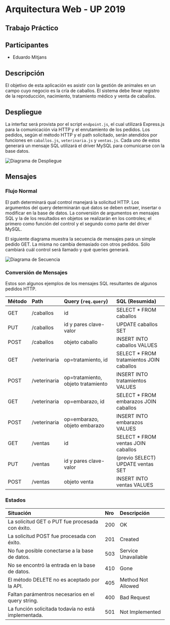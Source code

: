 # Arquitectura Web - UP 2019
## Trabajo Práctico
## Participantes

- Eduardo Mitjans

## Descripción

El objetivo de esta aplicación es asistir con la gestión de animales en un campo cuyo negocio es la cría de caballos.
El sistema debe llevar registro de la reproducción, nacimiento, tratamiento médico y venta de caballos.

## Despliegue

La interfaz será provista por el script `endpoint.js`, el cual utilizará Express.js para la comunicación via HTTP y el enrutamiento de los pedidos. Los pedidos, según el método HTTP y el path solicitado, serán atendidos por funciones en `caballos.js`, `veterinaria.js` y `ventas.js`. Cada uno de estos generará un mensaje SQL utilizará el driver MySQL para comunicarse con la base datos.

![Diagrama de Despliegue](http://www.plantuml.com/plantuml/proxy?src=https://raw.githubusercontent.com/Edu237/arq-web/master/uml/despliegue.puml)

## Mensajes
### Flujo Normal

El path determinará qual control manejará la solicitud HTTP. Los argumentos del query determinarán qué datos se deben extraer, insertar o modificar en la base de datos. La conversión de argumentos en mensajes SQL y la de los resultados en objetos se realizarán en los controles; el primero como función del control y el segundo como parte del driver MySQL.

El siguiente diagrama muestra la secuencia de mensajes para un simple pedido GET. La misma no cambia demasiado con otros pedidos. Sólo cambiará cuál control será llamado y qué queries generará.

![Diagrama de Secuencia](http://www.plantuml.com/plantuml/proxy?src=https://raw.githubusercontent.com/Edu237/arq-web/master/uml/get-sequence.puml)

### Conversión de Mensajes

Estos son algunos ejemplos de los mensajes SQL resultantes de algunos pedidos HTTP.

|Método|Path|Query (`req.query`)|SQL (Resumida)|
|:--|:--|:--|:--|
|GET|/caballos|id|SELECT * FROM caballos|
|PUT|/caballos|id y pares clave-valor|UPDATE caballos SET|
|POST|/caballos|objeto caballo|INSERT INTO caballos VALUES|
|GET|/veterinaria|op=tratamiento, id|SELECT * FROM tratamientos JOIN caballos|
|POST|/veterinaria|op=tratamiento, objeto tratamiento|INSERT INTO tratamientos VALUES|
|GET|/veterinaria|op=embarazo, id|SELECT * FROM embarazos JOIN caballos|
|POST|/veterinaria|op=embarazo, objeto embarazo|INSERT INTO embarazos VALUES|
|GET|/ventas|id|SELECT * FROM ventas JOIN caballos|
|PUT|/ventas|id y pares clave-valor|(previo SELECT) UPDATE ventas SET|
|POST|/ventas|objeto venta|INSERT INTO ventas VALUES|

### Estados

|Situación|Nro|Descripción|
|:--|:--|:--|
|La solicitud GET o PUT fue procesada con éxito.|200|OK|
|La solicitud POST fue procesada con éxito.|201|Created|
|No fue posible conectarse a la base de datos.|503|Service Unavailable|
|No se encontró la entrada en la base de datos.|410|Gone|
|El método DELETE no es aceptado por la API.|405|Method Not Allowed|
|Faltan parámentros necesarios en el query string.|400|Bad Request|
|La función solicitada todavía no está implementada.|501|Not Implemented|

